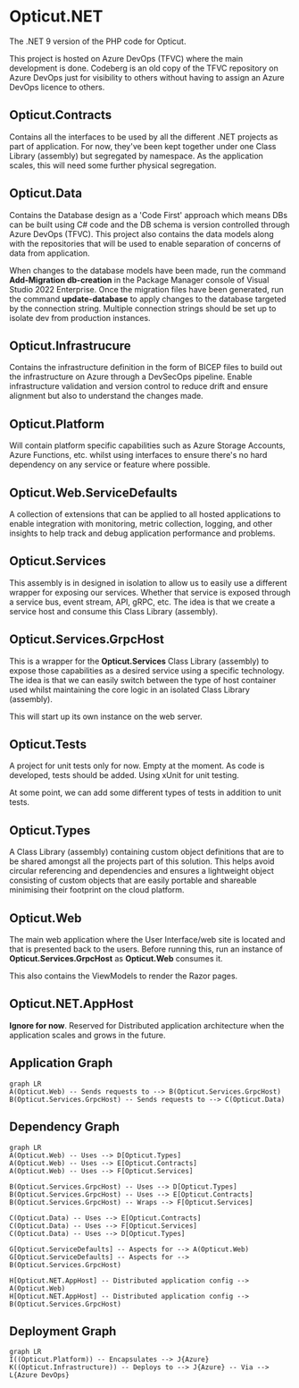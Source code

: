 # Opticut.NET

The .NET 9 version of the PHP code for Opticut. 

This project is hosted on Azure DevOps (TFVC) where the main development is done. Codeberg is an old copy of the TFVC repository on Azure DevOps just for visibility to others without having to assign an Azure DevOps licence to others.

## Opticut.Contracts

Contains all the interfaces to be used by all the different .NET projects as part of application. For now, they've been kept together under one Class Library (assembly) but segregated by namespace. As the application scales, this will need some further physical segregation.

## Opticut.Data

Contains the Database design as a 'Code First' approach which means DBs can be built using C# code and the DB schema is version controlled through Azure DevOps (TFVC).
This project also contains the data models along with the repositories that will be used to enable separation of concerns of data from application. 

When changes to the database models have been made, run the command **Add-Migration db-creation** in the Package Manager console of Visual Studio 2022 Enterprise. Once the migration files have been generated, run the command **update-database** to apply changes to the database targeted by the connection string. Multiple connection strings should be set up to isolate dev from production instances.


## Opticut.Infrastrucure

Contains the infrastructure definition in the form of BICEP files to build out the infrastructure on Azure through a DevSecOps pipeline. Enable infrastructure validation and version control to reduce drift and ensure alignment but also to understand the changes made.

## Opticut.Platform

Will contain platform specific capabilities such as Azure Storage Accounts, Azure Functions, etc. whilst using interfaces to ensure there's no hard dependency on any service or feature where possible.

## Opticut.Web.ServiceDefaults

A collection of extensions that can be applied to all hosted applications to enable integration with monitoring, metric collection, logging, and other insights to help track and debug application performance and problems. 


## Opticut.Services

This assembly is in designed in isolation to allow us to easily use a different wrapper for exposing our services. Whether that service is exposed through a service bus, event stream, API, gRPC, etc. The idea is that we create a service host and consume this Class Library (assembly).

## Opticut.Services.GrpcHost

This is a wrapper for the **Opticut.Services** Class Library (assembly) to expose those capabilities as a desired service using a specific technology. The idea is that we can easily switch between the type of host container used whilst maintaining the core logic in an isolated Class Library (assembly).

This will start up its own instance on the web server.

## Opticut.Tests

A project for unit tests only for now. Empty at the moment. As code is developed, tests should be added. Using xUnit for unit testing.

At some point, we can add some different types of tests in addition to unit tests.

## Opticut.Types

A Class Library (assembly) containing custom object definitions that are to be shared amongst all the projects part of this solution. This helps avoid circular referencing and dependencies and ensures a lightweight object consisting of custom objects that are easily portable and shareable minimising their footprint on the cloud platform.

## Opticut.Web

The main web application where the User Interface/web site is located and that is presented back to the users. Before running this, run an instance of **Opticut.Services.GrpcHost** as **Opticut.Web** consumes it.

This also contains the ViewModels to render the Razor pages.

## Opticut.NET.AppHost

**Ignore for now**. Reserved for Distributed application architecture when the application scales and grows in the future.

## Application Graph

```mermaid
graph LR
A(Opticut.Web) -- Sends requests to --> B(Opticut.Services.GrpcHost)
B(Opticut.Services.GrpcHost) -- Sends requests to --> C(Opticut.Data)
```

## Dependency Graph

```mermaid
graph LR
A(Opticut.Web) -- Uses --> D[Opticut.Types]
A(Opticut.Web) -- Uses --> E[Opticut.Contracts]
A(Opticut.Web) -- Uses --> F[Opticut.Services]

B(Opticut.Services.GrpcHost) -- Uses --> D[Opticut.Types]
B(Opticut.Services.GrpcHost) -- Uses --> E[Opticut.Contracts]
B(Opticut.Services.GrpcHost) -- Wraps --> F[Opticut.Services]

C(Opticut.Data) -- Uses --> E[Opticut.Contracts]
C(Opticut.Data) -- Uses --> F[Opticut.Services]
C(Opticut.Data) -- Uses --> D[Opticut.Types]

G[Opticut.ServiceDefaults] -- Aspects for --> A(Opticut.Web)
G[Opticut.ServiceDefaults] -- Aspects for --> B(Opticut.Services.GrpcHost)

H[Opticut.NET.AppHost] -- Distributed application config --> A(Opticut.Web)
H[Opticut.NET.AppHost] -- Distributed application config --> B(Opticut.Services.GrpcHost)

```
## Deployment Graph

```mermaid
graph LR
I((Opticut.Platform)) -- Encapsulates --> J{Azure}
K((Opticut.Infrastructure)) -- Deploys to --> J{Azure} -- Via --> L{Azure DevOps}

```
